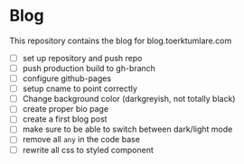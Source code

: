 # Blog
This repository contains the blog for blog.toerktumlare.com

- [ ] set up repository and push repo
- [ ] push production build to gh-branch
- [ ] configure github-pages
- [ ] setup cname to point correctly
- [ ] Change background color (darkgreyish, not totally black)
- [ ] create proper bio page
- [ ] create a first blog post
- [ ] make sure to be able to switch between dark/light mode
- [ ] remove all `any` in the code base
- [ ] rewrite all css to styled component